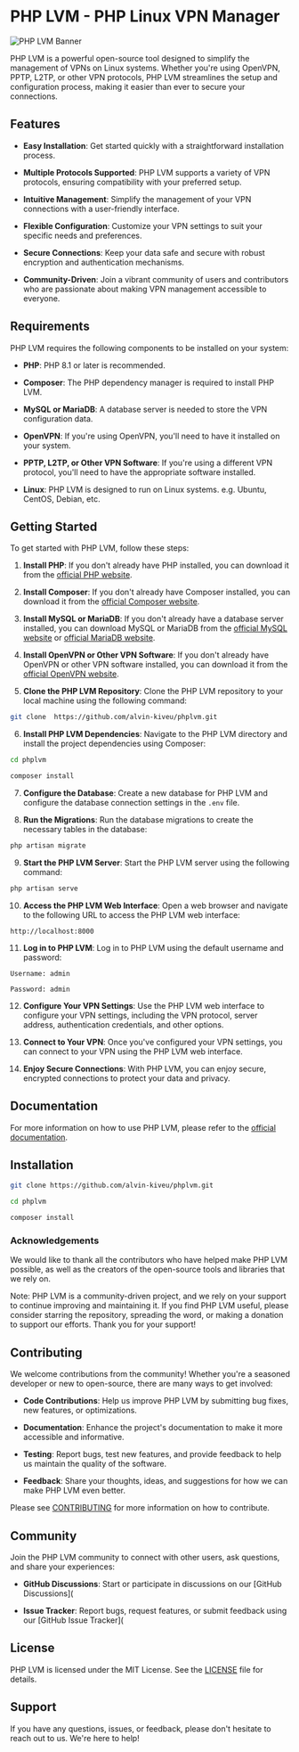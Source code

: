 # PHP LVM - PHP Linux VPN Manager

![PHP LVM Banner](banner.png)


PHP LVM is a powerful open-source tool designed to simplify the management of VPNs on Linux systems. Whether you're using OpenVPN, PPTP, L2TP, or other VPN protocols, PHP LVM streamlines the setup and configuration process, making it easier than ever to secure your connections.

## Features

- **Easy Installation**: Get started quickly with a straightforward installation process.

- **Multiple Protocols Supported**: PHP LVM supports a variety of VPN protocols, ensuring compatibility with your preferred setup.

- **Intuitive Management**: Simplify the management of your VPN connections with a user-friendly interface.

- **Flexible Configuration**: Customize your VPN settings to suit your specific needs and preferences.

- **Secure Connections**: Keep your data safe and secure with robust encryption and authentication mechanisms.

- **Community-Driven**: Join a vibrant community of users and contributors who are passionate about making VPN management accessible to everyone.

## Requirements

PHP LVM requires the following components to be installed on your system:

- **PHP**: PHP 8.1 or later is recommended.

- **Composer**: The PHP dependency manager is required to install PHP LVM.

- **MySQL or MariaDB**: A database server is needed to store the VPN configuration data.

- **OpenVPN**: If you're using OpenVPN, you'll need to have it installed on your system.

- **PPTP, L2TP, or Other VPN Software**: If you're using a different VPN protocol, you'll need to have the appropriate software installed.

- **Linux**: PHP LVM is designed to run on Linux systems. e.g. Ubuntu, CentOS, Debian, etc.


## Getting Started

To get started with PHP LVM, follow these steps:

1. **Install PHP**: If you don't already have PHP installed, you can download it from the [official PHP website](https://www.php.net/).

2. **Install Composer**: If you don't already have Composer installed, you can download it from the [official Composer website](https://getcomposer.org/).

3. **Install MySQL or MariaDB**: If you don't already have a database server installed, you can download MySQL or MariaDB from the [official MySQL website](https://www.mysql.com/) or [official MariaDB website](https://mariadb.org/).

4. **Install OpenVPN or Other VPN Software**: If you don't already have OpenVPN or other VPN software installed, you can download it from the [official OpenVPN website](https://openvpn.net/). 


5. **Clone the PHP LVM Repository**: Clone the PHP LVM repository to your local machine using the following command:

```bash
git clone  https://github.com/alvin-kiveu/phplvm.git
```

6. **Install PHP LVM Dependencies**: Navigate to the PHP LVM directory and install the project dependencies using Composer:

```bash
cd phplvm
```

```bash
composer install
```

7. **Configure the Database**: Create a new database for PHP LVM and configure the database connection settings in the `.env` file.

8. **Run the Migrations**: Run the database migrations to create the necessary tables in the database:

```bash
php artisan migrate
```

9. **Start the PHP LVM Server**: Start the PHP LVM server using the following command:

```bash
php artisan serve
```

10. **Access the PHP LVM Web Interface**: Open a web browser and navigate to the following URL to access the PHP LVM web interface:

```
http://localhost:8000
```

11. **Log in to PHP LVM**: Log in to PHP LVM using the default username and password:

```
Username: admin

Password: admin
```

12. **Configure Your VPN Settings**: Use the PHP LVM web interface to configure your VPN settings, including the VPN protocol, server address, authentication credentials, and other options.

13. **Connect to Your VPN**: Once you've configured your VPN settings, you can connect to your VPN using the PHP LVM web interface.

14. **Enjoy Secure Connections**: With PHP LVM, you can enjoy secure, encrypted connections to protect your data and privacy.

## Documentation

For more information on how to use PHP LVM, please refer to the [official documentation](https://phplvm.com/docs).


## Installation

```bash
git clone https://github.com/alvin-kiveu/phplvm.git
```

```bash
cd phplvm
```

```bash
composer install

```

### Acknowledgements

We would like to thank all the contributors who have helped make PHP LVM possible, as well as the creators of the open-source tools and libraries that we rely on.

Note: PHP LVM is a community-driven project, and we rely on your support to continue improving and maintaining it. If you find PHP LVM useful, please consider starring the repository, spreading the word, or making a donation to support our efforts. Thank you for your support!

## Contributing

We welcome contributions from the community! Whether you're a seasoned developer or new to open-source, there are many ways to get involved:

- **Code Contributions**: Help us improve PHP LVM by submitting bug fixes, new features, or optimizations.

- **Documentation**: Enhance the project's documentation to make it more accessible and informative.

- **Testing**: Report bugs, test new features, and provide feedback to help us maintain the quality of the software.

- **Feedback**: Share your thoughts, ideas, and suggestions for how we can make PHP LVM even better.

Please see [CONTRIBUTING](CONTRIBUTING.md) for more information on how to contribute.

## Community

Join the PHP LVM community to connect with other users, ask questions, and share your experiences:

- **GitHub Discussions**: Start or participate in discussions on our [GitHub Discussions](

- **Issue Tracker**: Report bugs, request features, or submit feedback using our [GitHub Issue Tracker](

## License

PHP LVM is licensed under the MIT License. See the [LICENSE](LICENSE) file for details.

## Support

If you have any questions, issues, or feedback, please don't hesitate to reach out to us. We're here to help!





